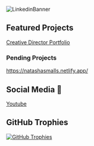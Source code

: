 ![LinkedinBanner](https://github.com/OxheiCodes/OxheiCodes/assets/162317835/d5432818-de78-4407-82e7-f0a60c7e9579)


## Featured Projects
[Creative Director Portfolio](https://ahmarap.netlify.app/)

### Pending Projects
https://natashasmalls.netlify.app/

## Social Media 📱

[Youtube](https://www.youtube.com/channel/UCH8OEu01gvefrTQ2Jo32Z0A)

## GitHub Trophies

[![GitHub Trophies](https://github-profile-trophy.vercel.app/?username=ryo-ma&theme=tokyonight)](https://github.com/ryo-ma/github-profile-trophy) 
